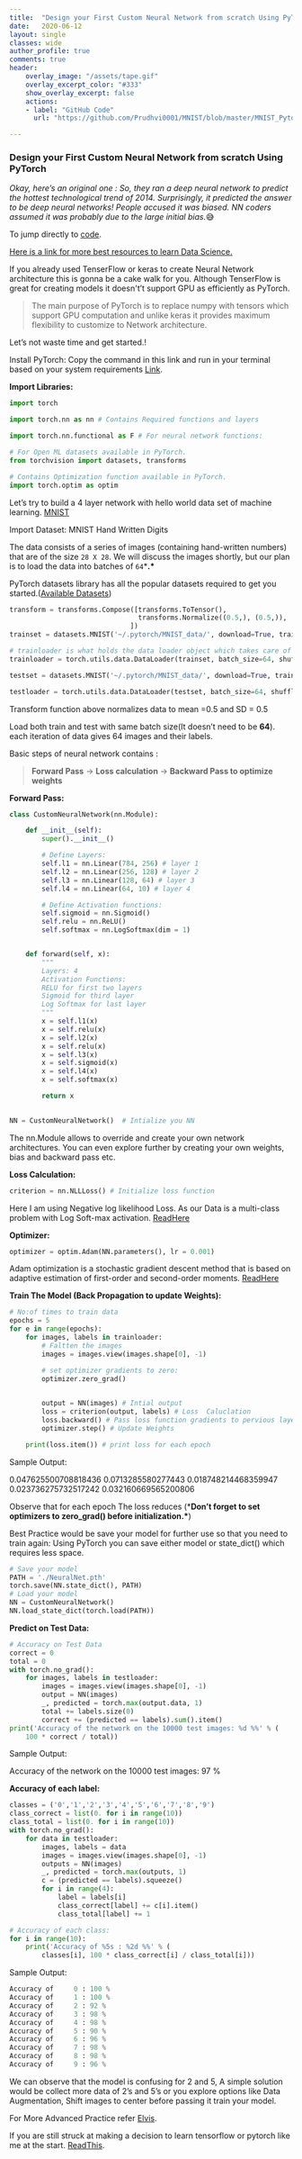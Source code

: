```yaml
---
title:  "Design your First Custom Neural Network from scratch Using PyTorch"
date:   2020-06-12
layout: single
classes: wide
author_profile: true
comments: true
header:
    overlay_image: "/assets/tape.gif"
    overlay_excerpt_color: "#333"
    show_overlay_excerpt: false
    actions:
    - label: "GitHub Code"
      url: "https://github.com/Prudhvi0001/MNIST/blob/master/MNIST_Pytorch.ipynb"

---
```


### Design your First Custom Neural Network from scratch Using PyTorch

*Okay, here’s an original one : 
So, they ran a deep neural network to predict the hottest technological trend of 2014. Surprisingly, it predicted the answer to be deep neural networks! People accused it was biased. NN coders assumed it was probably due to the large initial bias.*😅

To jump directly to [code](https://github.com/Prudhvi0001/MNIST/blob/master/MNIST_Pytorch.ipynb).

[Here is a link for more best resources to learn Data Science.](https://github.com/Prudhvi0001/Data-science-best-resources)

If you already used TenserFlow or keras to create Neural Network architecture this is gonna be a cake walk for you. Although TenserFlow is great for creating models it doesn't’t support GPU as efficiently as PyTorch.

> The main purpose of PyTorch is to replace numpy with tensors which support GPU computation and unlike keras it provides maximum flexibility to customize to Network architecture.

Let’s not waste time and get started.!

Install PyTorch: Copy the command in this link and run in your terminal based on your system requirements [Link](https://pytorch.org/get-started/locally/).

**Import Libraries:**

```python
import torch

import torch.nn as nn # Contains Required functions and layers

import torch.nn.functional as F # For neural network functions:

# For Open ML datasets available in PyTorch.
from torchvision import datasets, transforms

# Contains Optimization function available in PyTorch.
import torch.optim as optim
```

Let’s try to build a 4 layer network with hello world data set of machine learning. [MNIST](http://yann.lecun.com/exdb/mnist/)

Import Dataset: MNIST Hand Written Digits

The data consists of a series of images (containing hand-written numbers) that are of the size `28 X 28`. We will discuss the images shortly, but our plan is to load the data into batches of `64`***.\***

PyTorch datasets library has all the popular datasets required to get you started.([Available Datasets](https://pytorch.org/docs/stable/torchvision/datasets.html))

```python
transform = transforms.Compose([transforms.ToTensor(),
                                transforms.Normalize((0.5,), (0.5,)),
                              ])
trainset = datasets.MNIST('~/.pytorch/MNIST_data/', download=True, train=True, transform=transform)

# trainloader is what holds the data loader object which takes care of shuffling the data and constructing the batches
trainloader = torch.utils.data.DataLoader(trainset, batch_size=64, shuffle=True)

testset = datasets.MNIST('~/.pytorch/MNIST_data/', download=True, train=False, transform=transform)

testloader = torch.utils.data.DataLoader(testset, batch_size=64, shuffle=False) # No need to shuffle test data.
```

Transform function above normalizes data to mean =0.5 and SD = 0.5

Load both train and test with same batch size(It doesn’t need to be **64**). each iteration of data gives 64 images and their labels.

Basic steps of neural network contains :

> **Forward Pass** -> **Loss calculation** -> **Backward Pass to optimize weights**

**Forward Pass:**

```python
class CustomNeuralNetwork(nn.Module):

    def __init__(self):
        super().__init__()

        # Define Layers:
        self.l1 = nn.Linear(784, 256) # layer 1
        self.l2 = nn.Linear(256, 128) # layer 2
        self.l3 = nn.Linear(128, 64) # layer 3
        self.l4 = nn.Linear(64, 10) # layer 4

        # Define Activation functions:
        self.sigmoid = nn.Sigmoid() 
        self.relu = nn.ReLU()
        self.softmax = nn.LogSoftmax(dim = 1) 


    def forward(self, x):
        """
        Layers: 4
        Activation Functions:
        RELU for first two layers
        Sigmoid for third layer
        Log Softmax for last layer
        """
        x = self.l1(x)
        x = self.relu(x)
        x = self.l2(x)
        x = self.relu(x)
        x = self.l3(x)
        x = self.sigmoid(x)
        x = self.l4(x)
        x = self.softmax(x)

        return x

    
NN = CustomNeuralNetwork()  # Intialize you NN
```

The nn.Module allows to override and create your own network architectures. You can even explore further by creating your own weights, bias and backward pass etc.

**Loss Calculation:**

```python
criterion = nn.NLLLoss() # Initialize loss function
```

Here I am using Negative log likelihood Loss. As our Data is a multi-class problem with Log Soft-max activation. [ReadHere](https://pytorch.org/docs/stable/nn.html#non-linear-activations-other)

**Optimizer:**

```python
optimizer = optim.Adam(NN.parameters(), lr = 0.001)
```

Adam optimization is a stochastic gradient descent method that is based on adaptive estimation of first-order and second-order moments. [ReadHere](https://pytorch.org/docs/stable/optim.html)

**Train The Model (Back Propagation to update Weights):**

```python
# No:of times to train data
epochs = 5
for e in range(epochs):
    for images, labels in trainloader:
        # Faltten the images 
        images = images.view(images.shape[0], -1)

        # set optimizer gradients to zero:
        optimizer.zero_grad()

        
        output = NN(images) # Intial output
        loss = criterion(output, labels) # Loss  Caluclation
        loss.backward() # Pass loss function gradients to pervious layers:
        optimizer.step() # Update Weights

    print(loss.item()) # print loss for each epoch
```

Sample Output:

0.047625500708818436
0.0713285580277443
0.018748214468359947
0.023736275732517242
0.032160669565200806

Observe that for each epoch The loss reduces (***Don’t forget to set optimizers to zero_grad() before initialization.\***)

Best Practice would be save your model for further use so that you need to train again: Using PyTorch you can save either model or state_dict() which requires less space.

```python
# Save your model
PATH = './NeuralNet.pth'
torch.save(NN.state_dict(), PATH) 
# Load your model 
NN = CustomNeuralNetwork()
NN.load_state_dict(torch.load(PATH))
```

**Predict on Test Data:**

```python
# Accuracy on Test Data
correct = 0
total = 0
with torch.no_grad():
    for images, labels in testloader:
        images = images.view(images.shape[0], -1)
        output = NN(images)
        _, predicted = torch.max(output.data, 1)
        total += labels.size(0)
        correct += (predicted == labels).sum().item()
print('Accuracy of the network on the 10000 test images: %d %%' % (
    100 * correct / total))
```

Sample Output:

Accuracy of the network on the 10000 test images: 97 %

**Accuracy of each label:**

```python
classes = ('0','1','2','3','4','5','6','7','8','9')
class_correct = list(0. for i in range(10))
class_total = list(0. for i in range(10))
with torch.no_grad():
    for data in testloader:
        images, labels = data
        images = images.view(images.shape[0], -1)
        outputs = NN(images)
        _, predicted = torch.max(outputs, 1)
        c = (predicted == labels).squeeze()
        for i in range(4):
            label = labels[i]
            class_correct[label] += c[i].item()
            class_total[label] += 1

# Accuracy of each class:
for i in range(10):
    print('Accuracy of %5s : %2d %%' % (
        classes[i], 100 * class_correct[i] / class_total[i]))
```

Sample Output:

```python
Accuracy of     0 : 100 %
Accuracy of     1 : 100 %
Accuracy of     2 : 92 %
Accuracy of     3 : 98 %
Accuracy of     4 : 98 %
Accuracy of     5 : 90 %
Accuracy of     6 : 96 %
Accuracy of     7 : 98 %
Accuracy of     8 : 98 %
Accuracy of     9 : 96 %
```

We can observe that the model is confusing for 2 and 5, A simple solution would be collect more data of 2’s and 5’s or you explore options like Data Augmentation, Shift images to center before passing it train your model.

For More Advanced Practice refer [Elvis](https://medium.com/dair-ai/pytorch-1-2-introduction-guide-f6fa9bb7597c).

If you are still struck at making a decision to learn tensorflow or pytorch like me at the start. [ReadThis](https://towardsdatascience.com/tensorflow-vs-pytorch-the-battle-continues-9dcd34bb47d4).